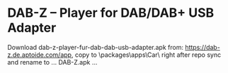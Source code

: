 # DAB-Z – Player for DAB/DAB+ USB Adapter

Download dab-z-player-fur-dab-dab-usb-adapter.apk from: https://dab-z.de.aptoide.com/app, copy to \packages\apps\Car\ right after repo sync and rename to 
...
DAB-Z.apk
...
